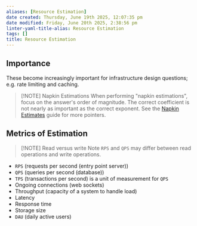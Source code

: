 ```yaml
---
aliases: [Resource Estimation]
date created: Thursday, June 19th 2025, 12:07:35 pm
date modified: Friday, June 20th 2025, 2:38:56 pm
linter-yaml-title-alias: Resource Estimation
tags: []
title: Resource Estimation
---
```


## Importance

These become increasingly important for infrastructure design questions; e.g. rate limiting and caching.

> [!NOTE] Napkin Estimations
> When performing "napkin estimations", focus on the answer's order of magnitude. The correct coefficient is not nearly as important as the correct exponent. See the [Napkin Estimates](Napkin%20Estimates.md) guide for more pointers.

## Metrics of Estimation

> [!NOTE] Read versus write
> Note `RPS` and `QPS` may differ between read operations and write operations.

- `RPS` (requests per second (entry point server))
- `QPS` (queries per second (database))
- `TPS` (transactions per second) is a unit of measurement for `QPS`
- Ongoing connections (web sockets)
- Throughput (capacity of a system to handle load)
- Latency
- Response time
- Storage size
- `DAU` (daily active users)
